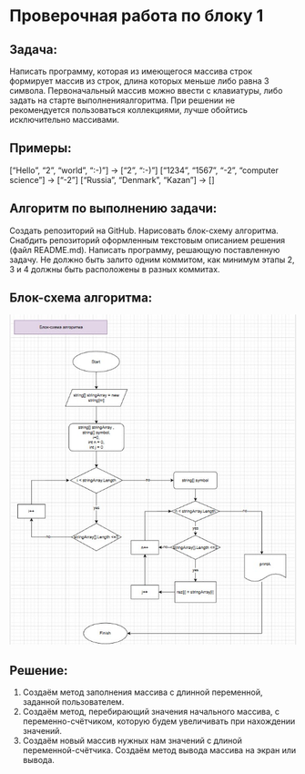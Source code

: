 # Проверочная работа по блоку 1

## Задача:

Написать программу, которая из имеющегося массива строк формирует массив из строк, длина которых меньше либо равна 3 символа. Первоначальный массив можно ввести с клавиатуры, либо задать на старте выполненияалгоритма. При решении не рекомендуется пользоваться коллекциями, лучше обойтись исключительно массивами.
 
## Примеры:
[“Hello”, “2”, “world”, “:-)”] → [“2”, “:-)”]
[“1234”, “1567”, “-2”, “computer science”] → [“-2”]
[“Russia”, “Denmark”, “Kazan”] → []

## Алгоритм по выполнению задачи:

Создать репозиторий на GitHub.
Нарисовать блок-схему алгоритма.
Снабдить репозиторий оформленным текстовым описанием решения (файл README.md).
Написать программу, решающую поставленную задачу.
Не должно быть залито одним коммитом, как минимум этапы 2, 3 и 4 должны быть расположены в разных коммитах.

## Блок-схема алгоритма:
![](Block_diagram.jpg)

## Решение:

1. Создаём метод заполнения массива с длинной переменной, заданной пользователем.
2. Создаём метод, перебирающий значения начального массива, с переменно-счётчиком, которую будем увеличивать при нахождении значений.
3. Создаём новый массив нужных нам значений с длиной переменной-счётчика. Создаём метод вывода массива на экран или вывода.
